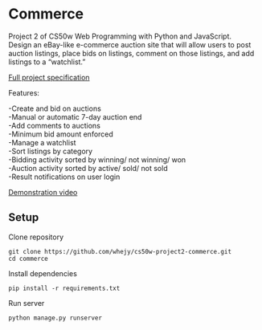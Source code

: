 # Commerce

Project 2 of CS50w Web Programming with Python and JavaScript.\
Design an eBay-like e-commerce auction site that will allow users to post auction listings, place bids on listings, comment on those listings, and add listings to a “watchlist.”

[Full project specification](https://cs50.harvard.edu/web/2020/projects/4/network/)

Features:

-Create and bid on auctions\
-Manual or automatic 7-day auction end\
-Add comments to auctions\
-Minimum bid amount enforced\
-Manage a watchlist\
-Sort listings by category\
-Bidding activity sorted by winning/ not winning/ won\
-Auction activity sorted by active/ sold/ not sold\
-Result notifications on user login


[Demonstration video](https://youtu.be/_PopS-ZsmkY)


## Setup

Clone repository

```
git clone https://github.com/whejy/cs50w-project2-commerce.git
cd commerce
```

Install dependencies

```
pip install -r requirements.txt
```

Run server

```
python manage.py runserver
```
